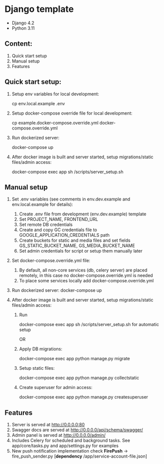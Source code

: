 # Django template

- Django 4.2
- Python 3.11

## Content:

1. Quick start setup
2. Manual setup
3. Features

## Quick start setup:

1. Setup env variables for local development:

   cp env.local.example .env

2. Setup docker-compose override file for local development:

   cp example.docker-compose.override.yml docker-compose.override.yml

3. Run dockerized server:

   docker-compose up

4. After docker image is built and server started, setup migrations/static files/admin access:

   docker-compose exec app sh /scripts/server_setup.sh

## Manual setup

1. Set .env variables (see comments in env.dev.example and env.local.example for details):
   1. Create .env file from development (env.dev.example) template
   2. Set PROJECT_NAME, FRONTEND_URL
   3. Set remote DB credentials
   4. Create and copy GC credentials file to GOOGLE_APPLICATION_CREDENTIALS path
   5. Create buckets for static and media files and set fields GS_STATIC_BUCKET_NAME, GS_MEDIA_BUCKET_NAME
   6. Set admin credentials for script or setup them manually later
2. Set docker-compose.override.yml file:
   1. By default, all non-core services (db, celery server) are placed remotely, in this case no
      docker-compose.override.yml is needed
   2. To place some services locally add docker-compose.override.yml
3. Run dockerized server: docker-compose up
4. After docker image is built and server started, setup migrations/static files/admin access:

   1. Run

      docker-compose exec app sh /scripts/server_setup.sh for automatic setup

      OR

   2. Apply DB migrations:

      docker-compose exec app python manage.py migrate

   3. Setup static files:

      docker-compose exec app python manage.py collectstatic

   4. Create superuser for admin access:

      docker-compose exec app python manage.py createsuperuser

## Features

1. Server is served at http://0.0.0.0:80
2. Swagger docs are served at http://0.0.0.0/api/schema/swagger/
3. Admin panel is served at http://0.0.0.0/admin/
4. Includes Celery for scheduled and background tasks. See app/core/tasks.py and app/settings.py for examples
5. New push notification implementation check **FirePush** -> fire_push_sender.py [**dependency** /app/service-account-file.json]
